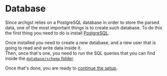 # Database
Since archgst relies on a PostgreSQL database in order to store the parsed data, one of the most important things is to create such database. To do this the first thing you need to do is install [PostgreSQL](https://www.postgresql.org/). 

Once installed you need to create a new database, and a new user that is going to read and write data inside it.  
Then, once that's one, you need to run the SQL queries that you can find inside the [`database/schema` folder](../database/schema).  

Once that's done, you are ready to [continue the setup](setup.md).